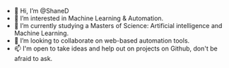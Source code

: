 - 👋 Hi, I’m @ShaneD
- 👀 I’m interested in Machine Learning & Automation.
- 🌱 I’m currently studying a Masters of Science: Artificial intelligence and Machine Learning.
- 💞️ I’m looking to collaborate on web-based automation tools.  
- 📫 I'm open to take ideas and help out on projects on Github, don't be afraid to ask.  

<!---
SDzartov/SDzartov is a ✨ special ✨ repository because its `README.md` (this file) appears on your GitHub profile.
You can click the Preview link to take a look at your changes.
--->
